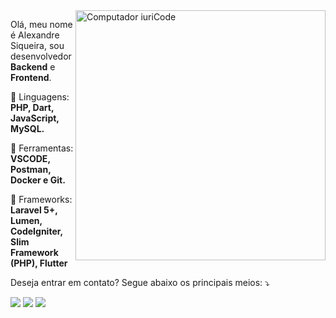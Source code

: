 <img src="https://raw.githubusercontent.com/MicaelliMedeiros/micaellimedeiros/master/image/computer-illustration.png" min-width="400px" max-width="400px" width="400px" align="right" alt="Computador iuriCode">

<p align="left"> 
  Olá, meu nome é Alexandre Siqueira, sou desenvolvedor <strong>Backend</strong> e <strong>Frontend</strong>.<br>
</p>

<p align="left">
  🦄 Linguagens: <strong>PHP, Dart, JavaScript, MySQL.</strong>
</p>

<p align="left">
  💼 Ferramentas: <strong>VSCODE, Postman, Docker e Git.</strong>
</p>

<p aling="left">
  🧱 Frameworks: <strong>Laravel 5+, Lumen, CodeIgniter, Slim Framework (PHP), Flutter</strong>
</p>

<p align="left">
 Deseja entrar em contato? Segue abaixo os principais meios: ⤵️
</p>

<p align="left">
  <a href="mailto:asiqueira.contato72@gmail.com" alt="Gmail">
  <img src="https://img.shields.io/badge/-Gmail-FF0000?style=flat-square&labelColor=FF0000&logo=gmail&logoColor=white&link=LINK-DO-SEU-EMAIL" /></a>

  <a href="https://www.linkedin.com/in/alexandre-siqueira-47885011b/" alt="Linkedin">
  <img src="https://img.shields.io/badge/-Linkedin-0e76a8?style=flat-square&logo=Linkedin&logoColor=white&link=LINK-DO-SEU-LINKEDIN" /></a>

  <a href="https://mywhats.net/asiqueira72" alt="WhatsApp">
  <img src="https://img.shields.io/badge/-WhatsApp-25d366?style=flat-square&labelColor=25d366&logo=whatsapp&logoColor=white&link=API-DO-SEU-WHATSAPP"/></a>
</p>  
